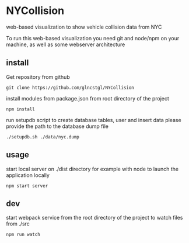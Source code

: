 # NYCollision
web-based visualization to show vehicle collision data from NYC

To run this web-based visualization you need git and node/npm on your machine,
as well as some webserver architecture

## install
Get repository from github

    git clone https://github.com/glncstgl/NYCollision

install modules from package.json from root directory of the project

    npm install

run setupdb script to create database tables, user and insert data
please provide the path to the database dump file

    ./setupdb.sh ./data/nyc.dump

## usage
start local server on ./dist directory for example with node to launch the application locally

    npm start server

## dev
start webpack service from the root directory of the project to watch files from ./src

    npm run watch

